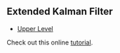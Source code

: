 ## Extended Kalman Filter

- [Upper Level](README.md)

Check out this online [tutorial](https://home.wlu.edu/~levys/kalman_tutorial/).